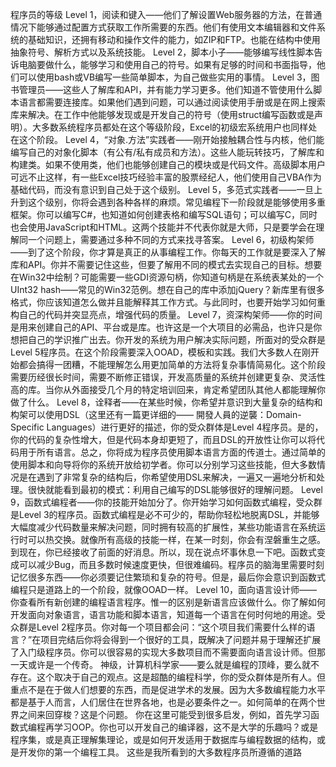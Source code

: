 程序员的等级
Level 1，阅读和键入——他们了解设置Web服务器的方法，在普通情况下能够通过配置方式获取工作所需要的东西。他们有使用文本编辑器和文件系统的基础知识，还拥有移动和操作文件的能力，如ZIP和FTP。也能在结构中使用抽象符号、解析方式以及系统技能。
Level 2，脚本小子——能够编写线性脚本告诉电脑要做什么，能够学习和使用自己的符号。如果有足够的时间和书面指导，他们可以使用bash或VB编写一些简单脚本，为自己做些实用的事情。
Level 3，图书管理员——这些人了解库和API，并有能力学习更多。他们知道不管使用什么脚本语言都需要连接库。如果他们遇到问题，可以通过阅读使用手册或是在网上搜索库来解决。在工作中他能够发现或是开发自己的符号（使用struct编写函数或是声明）。大多数系统程序员都处在这个等级阶段，Excel的初级宏系统用户也同样处在这个阶段。
Level 4，“对象.方法”实践者——刚开始接触耦合性与内核，他们能编写自己的对象化脚本（有公有/私有成员和方法）。这些人能玩转技巧，了解库和构建类。如果不使用类，他们也能够创建自己的模块或是代码文件。高级脚本用户可远不止这样，有一些Excel技巧经验丰富的股票经纪人，他们使用自己VBA作为基础代码，而没有意识到自己处于这个级别。
Level 5，多范式实践者——一旦上升到这个级别，你将会遇到各种各样的麻烦。常见编程下一阶段就是能够使用多重框架。你可以编写C#，也知道如何创建表格和编写SQL语句；可以编写C，同时也会使用JavaScript和HTML。这两个技能并不代表你就是大师，只是要学会在理解同一个问题上，需要通过多种不同的方式来找寻答案。
Level 6，初级构架师——到了这个阶段，你才算是真正的从事编程工作。你每天的工作就是要深入了解库和API。你并不需要记住这些，但要了解用不同的模式去实现自己的目标。想要在Win32中绘制？可能需要一些GDI资源句柄，你知道句柄是在系统表某处的一个UInt32 hash——常见的Win32范例。想在自己的库中添加jQuery？新库里有很多格式，你应该知道怎么做并且能解释其工作方式。与此同时，也要开始学习如何重构自己的代码并突显亮点，增强代码的质量。
Level 7，资深构架师——你的时间是用来创建自己的API、平台或是库。也许这是一个大项目的必需品，也许只是你想把自己的学识推广出去。你开发的系统为用户解决实际问题，所面对的受众群是Level 5程序员。在这个阶段需要深入OOAD，模板和实践。我们大多数人在刚开始都会搞得一团糟，不能理解怎么用更加简单的方法将复杂事情简易化。这个阶段需要历经很长时间，需要不断修正错误，开发高质量的系统并创建更复杂、灵活性高的库。当你从外面接受几个月的特定培训回来，肯定希望团队其他人都能理解你做了什么。
Level 8，诠释者——在某些时候，你希望并意识到大量复杂的结构和构架可以使用DSL（这里还有一篇更详细的—— 開發人員的逆襲：Domain-Specific Languages）进行更好的描述，你的受众群体是Level 4程序员。是的，你的代码的复杂性增大，但是代码本身却更短了，而且DSL的开放性让你可以将代码用于所有语言。总之，你将成为程序员使用脚本语言方面的传道士。通过简单的使用脚本和向导将你的系统开放给初学者。你可以分别学习这些技能，但大多数情况是在遇到了非常复杂的结构后，你希望使用DSL来解决，一遍又一遍地分析和处理。很快就能看到最初的模式：利用自己编写的DSL能够很好的理解问题。
Level 9，函数式编程者——你的技能开始加分了。你开始学习如何函数式编程，受众群是Level 3的程序员。函数式编程是必不可少的，帮助你轻松地脱离DSL，并能够大幅度减少代码数量来解决问题，同时拥有较高的扩展性，某些功能语言在系统运行时可以热交换。就像所有高级的技能一样，在某一时刻，你会有涅磐重生之感。到现在，你已经接收了前面的好消息。所以，现在说点坏事休息一下吧。函数式变成可以减少Bug，而且多数时候速度更快，但很难编码。程序员的脑海里需要时刻记忆很多东西——你必须要记住繁琐和复杂的符号。但是，最后你会意识到函数式编程只是道路上的一个阶段，就像OOAD一样。
Level 10，面向语言设计师——你查看所有新创建的编程语言程序。惟一的区别是新语言应该做什么。你了解如何开发面向对象语言，语言功能和脚本语言，知道每一个语言在何时何地的用途。受众群是Level 2程序员。你对每一个项目都会问：“这个项目我们需要什么样的语言？”在项目完结后你将会得到一个很好的工具，既解决了问题并易于理解还扩展了入门级程序员。你可以很容易的实现大多数项目而不需要面向语言设计师。但那一天或许是一个传奇。
神级，计算机科学家——要么就是编程的顶峰，要么就不存在。这个取决于自己的观点。这是超酷的编程科学，你的受众群体是所有人。但重点不是在于做人们想要的东西，而是促进学术的发展。因为大多数编程能力水平都是基于人而言，人们居住在世界各地，也是必要条件之一。如何简单的在两个世界之间来回穿梭？这是个问题。
你在这里可能受到很多启发，例如，首先学习函数式编程再学习OOP。你也可以开发自己的编译器，这不是大学的乐趣吗？或是程序集，或是真正理解集理论，或是如何开发适用于数据库与编程数据的结构，或是开发你的第一个编程工具。
这些是我所看到的大多数程序员所遵循的道路
